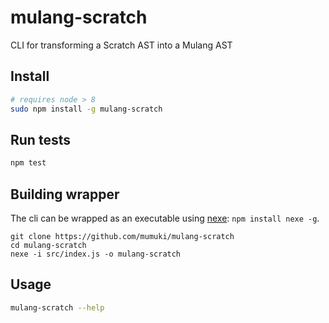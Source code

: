# mulang-scratch
CLI for transforming a Scratch AST into a Mulang AST

## Install

```bash
# requires node > 8
sudo npm install -g mulang-scratch
```

## Run tests

```bash
npm test
```

## Building wrapper

The cli can be wrapped as an executable using [nexe](https://github.com/jaredallard/nexe): `npm install nexe -g`.

```
git clone https://github.com/mumuki/mulang-scratch
cd mulang-scratch
nexe -i src/index.js -o mulang-scratch
```

## Usage

```bash
mulang-scratch --help
```

